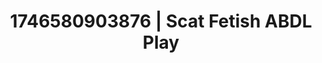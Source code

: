 ---
categories:
- Erotic AI content
- Kinky dreams
- AI-generated
- Hands-on body
- Voyeur fantasy
- ASMR
- Cosplay
- Creative kink
image: /assets/images/1746580903876.jpg
layout: post
seo:
  description: Featured content with artistic ABDL Play, Scat Fetish. HD images available.
  keywords: ABDL Play, Scat Fetish
  og_image: /assets/images/1746580903876.jpg
  schema_type: VisualArtwork
tags:
- ABDL Play
- Scat Fetish
- '#1746580903876'
title: 1746580903876 | Scat Fetish ABDL Play
---
